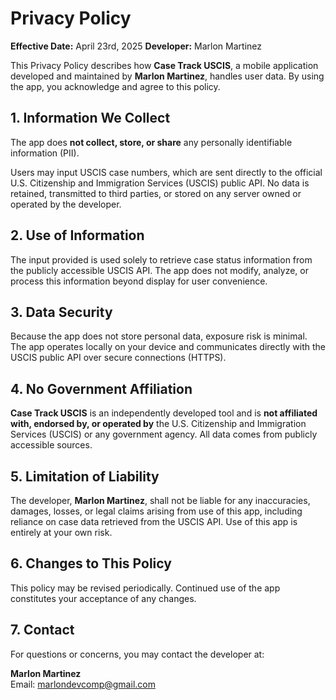 # Privacy Policy

**Effective Date:** April 23rd, 2025
**Developer:** Marlon Martinez

This Privacy Policy describes how **Case Track USCIS**, a mobile application developed and maintained by **Marlon Martinez**, handles user data. By using the app, you acknowledge and agree to this policy.

## 1. Information We Collect

The app does **not collect, store, or share** any personally identifiable information (PII).

Users may input USCIS case numbers, which are sent directly to the official U.S. Citizenship and Immigration Services (USCIS) public API. No data is retained, transmitted to third parties, or stored on any server owned or operated by the developer.

## 2. Use of Information

The input provided is used solely to retrieve case status information from the publicly accessible USCIS API. The app does not modify, analyze, or process this information beyond display for user convenience.

## 3. Data Security

Because the app does not store personal data, exposure risk is minimal. The app operates locally on your device and communicates directly with the USCIS public API over secure connections (HTTPS).

## 4. No Government Affiliation

**Case Track USCIS** is an independently developed tool and is **not affiliated with, endorsed by, or operated by** the U.S. Citizenship and Immigration Services (USCIS) or any government agency. All data comes from publicly accessible sources.

## 5. Limitation of Liability

The developer, **Marlon Martinez**, shall not be liable for any inaccuracies, damages, losses, or legal claims arising from use of this app, including reliance on case data retrieved from the USCIS API. Use of this app is entirely at your own risk.

## 6. Changes to This Policy

This policy may be revised periodically. Continued use of the app constitutes your acceptance of any changes.

## 7. Contact

For questions or concerns, you may contact the developer at:

**Marlon Martinez**  
Email: marlondevcomp@gmail.com
